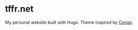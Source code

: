 # tffr.net
My personal website built with Hugo.
Theme inspired by [Congo](https://github.com/jpanther/congo).

